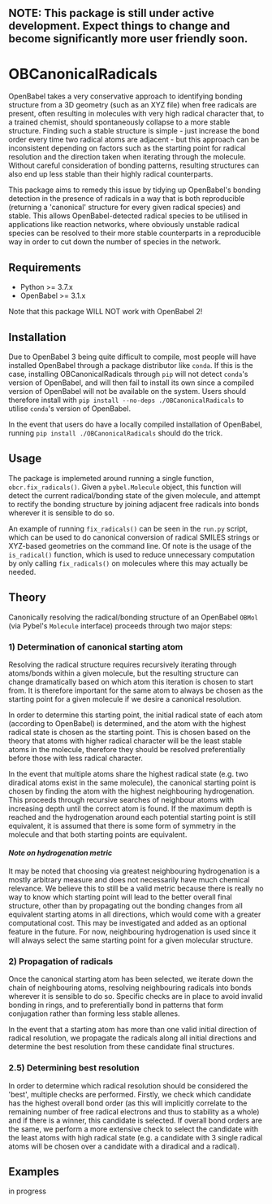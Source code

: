 ## NOTE: This package is still under active development. Expect things to change and become significantly more user friendly soon.

# OBCanonicalRadicals

OpenBabel takes a very conservative approach to identifying bonding structure from a 3D geometry (such as an XYZ file) when free radicals are present, often resulting in molecules with very high radical character that, to a trained chemist, should spontaneously collapse to a more stable structure. Finding such a stable structure is simple - just increase the bond order every time two radical atoms are adjacent - but this approach can be inconsistent depending on factors such as the starting point for radical resolution and the direction taken when iterating through the molecule. Without careful consideration of bonding patterns, resulting structures can also end up less stable than their highly radical counterparts.

This package aims to remedy this issue by tidying up OpenBabel's bonding detection in the presence of radicals in a way that is both reproducible (returning a 'canonical' structure for every given radical species) and stable. This allows OpenBabel-detected radical species to be utilised in applications like reaction networks, where obviously unstable radical species can be resolved to their more stable counterparts in a reproducible way in order to cut down the number of species in the network.

## Requirements

* Python >= 3.7.x
* OpenBabel >= 3.1.x

Note that this package WILL NOT work with OpenBabel 2!

## Installation

Due to OpenBabel 3 being quite difficult to compile, most people will have installed OpenBabel through a package distributor like `conda`. If this is the case, installing OBCanonicalRadicals through `pip` will not detect `conda`'s version of OpenBabel, and will then fail to install its own since a compiled version of OpenBabel will not be available on the system. Users should therefore install with `pip install --no-deps ./OBCanonicalRadicals` to utilise `conda`'s version of OpenBabel.

In the event that users do have a locally compiled installation of OpenBabel, running `pip install ./OBCanonicalRadicals` should do the trick.

## Usage

The package is implemeted around running a single function, `obcr.fix_radicals()`. Given a `pybel.Molecule` object, this function will detect the current radical/bonding state of the given molecule, and attempt to rectify the bonding structure by joining adjacent free radicals into bonds wherever it is sensible to do so.

An example of running `fix_radicals()` can be seen in the `run.py` script, which can be used to do canonical conversion of radical SMILES strings or XYZ-based geometries on the command line. Of note is the usage of the `is_radical()` function, which is used to reduce unnecessary computation by only calling `fix_radicals()` on molecules where this may actually be needed.

## Theory

Canonically resolving the radical/bonding structure of an OpenBabel `OBMol` (via Pybel's `Molecule` interface) proceeds through two major steps:

### 1) Determination of canonical starting atom

Resolving the radical structure requires recursively iterating through atoms/bonds within a given molecule, but the resulting structure can change dramatically based on which atom this iteration is chosen to start from. It is therefore important for the same atom to always be chosen as the starting point for a given molecule if we desire a canonical resolution.

In order to determine this starting point, the initial radical state of each atom (according to OpenBabel) is determined, and the atom with the highest radical state is chosen as the starting point. This is chosen based on the theory that atoms with higher radical character will be the least stable atoms in the molecule, therefore they should be resolved preferentially before those with less radical character.

In the event that multiple atoms share the highest radical state (e.g. two diradical atoms exist in the same molecule), the canonical starting point is chosen by finding the atom with the highest neighbouring hydrogenation. This proceeds through recursive searches of neighbour atoms with increasing depth until the correct atom is found. If the maximum depth is reached and the hydrogenation around each potential starting point is still equivalent, it is assumed that there is some form of symmetry in the molecule and that both starting points are equivalent.

#### *Note on hydrogenation metric*

It may be noted that choosing via greatest neighbouring hydrogenation is a mostly arbitrary measure and does not necessarily have much chemical relevance. We believe this to still be a valid metric because there is really no way to know which starting point will lead to the better overall final structure, other than by propagating out the bonding changes from all equivalent starting atoms in all directions, which would come with a greater computational cost. This may be investigated and added as an optional feature in the future. For now, neighbouring hydrogenation is used since it will always select the same starting point for a given molecular structure.

### 2) Propagation of radicals

Once the canonical starting atom has been selected, we iterate down the chain of neighbouring atoms, resolving neighbouring radicals into bonds wherever it is sensible to do so. Specific checks are in place to avoid invalid bonding in rings, and to preferentially bond in patterns that form conjugation rather than forming less stable allenes.

In the event that a starting atom has more than one valid initial direction of radical resolution, we propagate the radicals along all initial directions and determine the best resolution from these candidate final structures.

### 2.5) Determining best resolution

In order to determine which radical resolution should be considered the 'best', multiple checks are performed. Firstly, we check which candidate has the highest overall bond order (as this will implicitly correlate to the remaining number of free radical electrons and thus to stability as a whole) and if there is a winner, this candidate is selected. If overall bond orders are the same, we perform a more extensive check to select the candidate with the least atoms with high radical state (e.g. a candidate with 3 single radical atoms will be chosen over a candidate with a diradical and a radical).

## Examples

in progress
